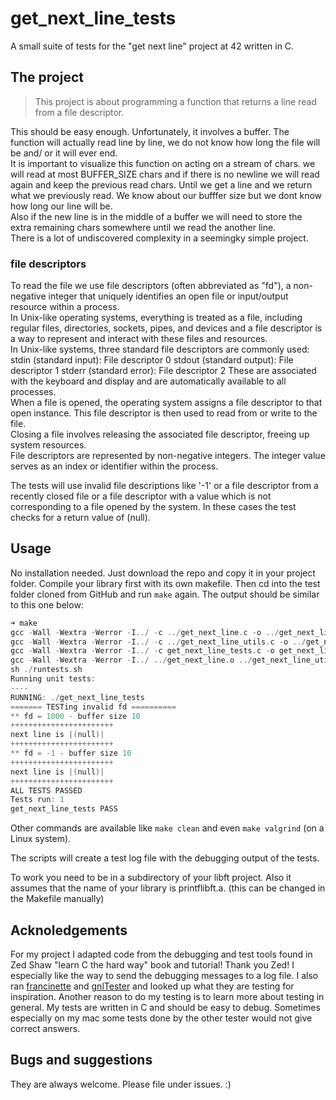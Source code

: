 # get_next_line_tests


A small suite of tests for the "get next line" project at 42 written in C.

## The project

> This project is about programming a function that returns a line read from a file descriptor.

This should be easy enough. Unfortunately, it involves a buffer. The function will actually read line by line, we do not know how long the file will be and/ or it will ever end.  
It is important to visualize this function on acting on a stream of chars. we will read at most BUFFER_SIZE chars and if there is no newline we will read again and keep the previous read chars. Until we get a line and we return what we previously read. We know about our bufffer size but we dont know how long our line will be.  
Also if the new line is in the middle of a buffer we will need to store the extra remaining chars somewhere until we read the another line.  
There is a lot of undiscovered complexity in a seemingky simple project.

### file descriptors
To read the file we use file descriptors (often abbreviated as "fd"), a non-negative integer that uniquely identifies an open file or input/output resource within a process.  
In Unix-like operating systems, everything is treated as a file, including regular files, directories, sockets, pipes, and devices and a file descriptor is a way to represent and interact with these files and resources.  
In Unix-like systems, three standard file descriptors are commonly used:
stdin (standard input): File descriptor 0
stdout (standard output): File descriptor 1
stderr (standard error): File descriptor 2
These are associated with the keyboard and display and are automatically available to all processes.  
When a file is opened, the operating system assigns a file descriptor to that open instance. This file descriptor is then used to read from or write to the file.  
Closing a file involves releasing the associated file descriptor, freeing up system resources.  
File descriptors are represented by non-negative integers. The integer value serves as an index or identifier within the process.  

The tests will use invalid file descriptions like '-1' or a file descriptor from a recently closed file or a file descriptor with a value which is not corresponding to a file opened by the system. In these cases the test checks for a return value of (null).

## Usage
No installation needed. 
Just download the repo and copy it in your project folder. Compile your library first with its own makefile. Then cd into the test folder cloned from GitHub and run `make` again. The output should be similar to this one below:

```c
➜ make
gcc -Wall -Wextra -Werror -I../ -c ../get_next_line.c -o ../get_next_line.o
gcc -Wall -Wextra -Werror -I../ -c ../get_next_line_utils.c -o ../get_next_line_utils.o
gcc -Wall -Wextra -Werror -I../ -c get_next_line_tests.c -o get_next_line_tests.o
gcc -Wall -Wextra -Werror -I../ ../get_next_line.o ../get_next_line_utils.o get_next_line_tests.o -o get_next_line_tests
sh ./runtests.sh
Running unit tests:
----
RUNNING: ./get_next_line_tests
======= TESTing invalid fd ==========
** fd = 1000 - buffer size 10
+++++++++++++++++++++++
next line is |(null)|
+++++++++++++++++++++++
** fd = -1 - buffer size 10
+++++++++++++++++++++++
next line is |(null)|
+++++++++++++++++++++++
ALL TESTS PASSED
Tests run: 1
get_next_line_tests PASS

```

Other commands are available like `make clean` and even `make valgrind` (on a Linux system). 

The scripts will create a test log file with the debugging output of the tests. 

To work you need to be in a subdirectory of your libft project.
Also it assumes that the name of your library is printflibft.a. (this can be changed in the Makefile manually)

## Acknoledgements
For my project I adapted code from the debugging and test tools found in Zed Shaw "learn C the hard way" book and tutorial! Thank you Zed! I especially like the way to send the debugging messages to a log file. I also ran [francinette](https://github.com/xicodomingues/francinette) and [gnlTester](https://github.com/Tripouille/gnlTester) and looked up what they are testing for inspiration. Another reason to do my testing is to learn more about testing in general. My tests are written in C and should be easy to debug. Sometimes especially on my mac some tests done by the other tester would not give correct answers.

## Bugs and suggestions
They are always welcome. Please file under issues. :)

